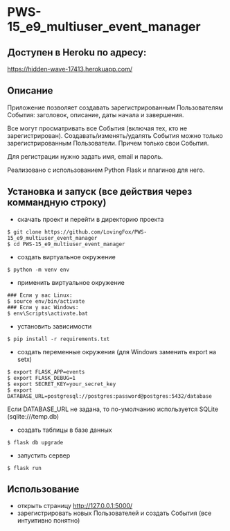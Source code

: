 # PWS-15_e9_multiuser_event_manager

## Доступен в Heroku по адресу:
https://hidden-wave-17413.herokuapp.com/

## Описание
Приложение позволяет создавать зарегистрированным Пользователям События: заголовок, описание, даты начала и завершения.

Все могут просматривать все События (включая тех, кто не зарегистрирован). Создавать/изменять/удалять События можно только зарегистрированным Пользователи. Причем только свои События.

Для регистрации нужно задать имя, email и пароль.

Реализовано с использованием Python Flask и плагинов для него.

## Установка и запуск (все действия через коммандную строку)
  - скачать проект и перейти в директорию проекта
```
$ git clone https://github.com/LovingFox/PWS-15_e9_multiuser_event_manager
$ cd PWS-15_e9_multiuser_event_manager
```
  - создать виртуальное окружение
  ```
$ python -m venv env
```
  - применить виртуальное окружение
```
### Если у вас Linux:
$ source env/bin/activate
### Если у вас Windows:
$ env\Scripts\activate.bat
```
 - установить зависимости
```
$ pip install -r requirements.txt 
```

 - создать переменные окружения (для Windows заменить export на setx)
```
$ export FLASK_APP=events
$ export FLASK_DEBUG=1
$ export SECRET_KEY=your_secret_key
$ export DATABASE_URL=postgresql://postgres:password@postgres:5432/database
```
Если DATABASE_URL не задана, то по-умолчанию используется SQLite (sqlite:///temp.db)

  - создать таблицы в базе данных
```
$ flask db upgrade
```

  - запустить сервер
```
$ flask run
```

## Использование
- открыть страницу http://127.0.0.1:5000/
- зарегистрировать новых Пользователей и создать События (все интуитивно понятно)

